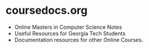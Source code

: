 # coursedocs.org

* Online Masters in Computer Science Notes
* Useful Resources for Georgia Tech Students
* Documentation resources for other Online Courses.
